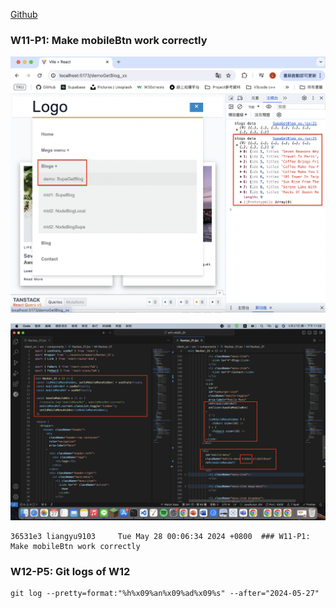 [Github](https://github.com/liangyu9103/1122-wp2-2N_31.git)

### W11-P1: Make mobileBtn work correctly

![](w11-p1-1.png)

![](w11-p1-2.png)

```
36531e3 liangyu9103     Tue May 28 00:06:34 2024 +0800  ### W11-P1: Make mobileBtn work correctly
```

### W12-P5: Git logs of W12

```
git log --pretty=format:"%h%x09%an%x09%ad%x09%s" --after="2024-05-27"

```
